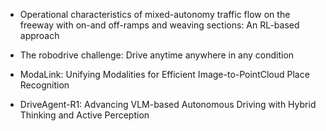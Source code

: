 - Operational characteristics of mixed-autonomy traffic flow on the freeway with on-and off-ramps and weaving sections: An RL-based approach

- The robodrive challenge: Drive anytime anywhere in any condition

- ModaLink: Unifying Modalities for Efficient Image-to-PointCloud Place Recognition

- DriveAgent-R1: Advancing VLM-based Autonomous Driving with Hybrid Thinking and Active Perception
